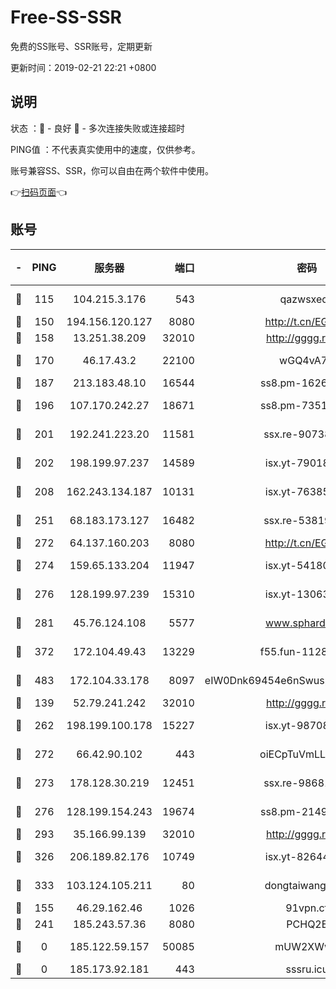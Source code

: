 # Free-SS-SSR

免费的SS账号、SSR账号，定期更新

更新时间：2019-02-21 22:21 +0800

## 说明

状态     ：🙂 - 良好 🙁 - 多次连接失败或连接超时

PING值   ：不代表真实使用中的速度，仅供参考。

账号兼容SS、SSR，你可以自由在两个软件中使用。

👉[扫码页面](https://liesauer.github.io/free-ss-ssr.github.io/)👈

## 账号

|-|PING|服务器|端口|密码|加密方式|区域|
|:----:|:----:|:-----:|-----:|:----:|:----:|:----:|
|🙂|115|104.215.3.176|543|qazwsxedc|aes-256-gcm|JP|
|🙂|150|194.156.120.127|8080|http://t.cn/EGJIyrl|rc4-md5|RU|
|🙂|158|13.251.38.209|32010|http://gggg.rocks|chacha20|SG|
|🙂|170|46.17.43.2|22100|wGQ4vA7D|aes-256-gcm|RU|
|🙂|187|213.183.48.10|16544|ss8.pm-16263031|rc4-md5|RU|
|🙂|196|107.170.242.27|18671|ss8.pm-73518154|aes-256-cfb|US|
|🙂|201|192.241.223.20|11581|ssx.re-90738026|aes-256-cfb|US|
|🙂|202|198.199.97.237|14589|isx.yt-79018658|aes-256-cfb|US|
|🙂|208|162.243.134.187|10131|isx.yt-76385286|aes-256-cfb|US|
|🙂|251|68.183.173.127|16482|ssx.re-53819534|aes-256-cfb|US|
|🙂|272|64.137.160.203|8080|http://t.cn/EGJIyrl|rc4-md5|CA|
|🙂|274|159.65.133.204|11947|isx.yt-54180036|aes-256-cfb|SG|
|🙂|276|128.199.97.239|15310|isx.yt-13063955|aes-256-cfb|SG|
|🙂|281|45.76.124.108|5577|www.sphard.com|aes-256-cfb|AU|
|🙂|372|172.104.49.43|13229|f55.fun-11286035|aes-256-cfb|SG|
|🙂|483|172.104.33.178|8097|eIW0Dnk69454e6nSwuspv9DmS201tQ0D|aes-256-cfb|SG|
|🙂|139|52.79.241.242|32010|http://gggg.rocks|chacha20|KR|
|🙂|262|198.199.100.178|15227|isx.yt-98708558|aes-256-cfb|US|
|🙂|272|66.42.90.102|443|oiECpTuVmLLxk4Ts|aes-256-cfb|US|
|🙂|273|178.128.30.219|12451|ssx.re-98681435|aes-256-cfb|SG|
|🙂|276|128.199.154.243|19674|ss8.pm-21493386|aes-256-cfb|SG|
|🙂|293|35.166.99.139|32010|http://gggg.rocks|chacha20|US|
|🙂|326|206.189.82.176|10749|isx.yt-82644423|aes-256-cfb|SG|
|🙂|333|103.124.105.211|80|dongtaiwang.com|aes-256-cfb|US|
|🙁|155|46.29.162.46|1026|91vpn.cf|rc4-md5|RU|
|🙁|241|185.243.57.36|8080|PCHQ2E|rc4-md5|US|
|🙁|0|185.122.59.157|50085|mUW2XWw8|aes-256-cfb|GB|
|🙁|0|185.173.92.181|443|sssru.icu|rc4-md5|RU|
